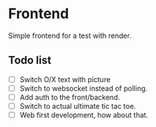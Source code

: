 # Frontend

Simple frontend for a test with render.

## Todo list

- [ ] Switch O/X text with picture
- [ ] Switch to websocket instead of polling.
- [ ] Add auth to the front/backend.
- [ ] Switch to actual ultimate tic tac toe.
- [ ] Web first development, how about that.
